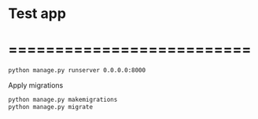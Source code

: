 # Test app 
# ==========================
```bash
python manage.py runserver 0.0.0.0:8000
```

Apply migrations
```bash
python manage.py makemigrations
python manage.py migrate
```